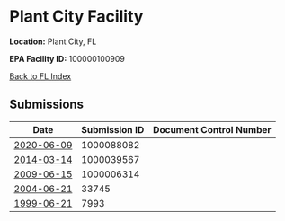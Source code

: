 # Plant City Facility

**Location:** Plant City, FL

**EPA Facility ID:** 100000100909

[Back to FL Index](../../index.md)

## Submissions

| Date | Submission ID | Document Control Number |
|------|--------------|-------------------------|
| [2020-06-09](submissions/1000088082.md) | 1000088082 |  |
| [2014-03-14](submissions/1000039567.md) | 1000039567 |  |
| [2009-06-15](submissions/1000006314.md) | 1000006314 |  |
| [2004-06-21](submissions/33745.md) | 33745 |  |
| [1999-06-21](submissions/7993.md) | 7993 |  |
